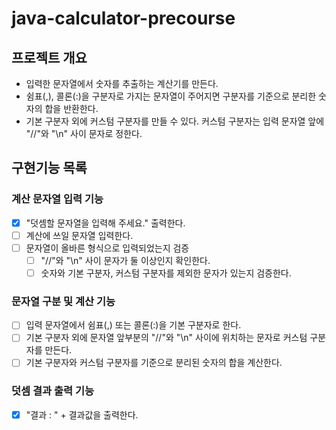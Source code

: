 # java-calculator-precourse
## 프로젝트 개요
* 입력한 문자열에서 숫자를 추출하는 계산기를 만든다.
* 쉼표(,), 콜론(:)을 구분자로 가지는 문자열이 주어지면 구분자를 기준으로 분리한 숫자의 합을 반환한다.
* 기본 구분자 외에 커스텀 구분자를 만들 수 있다. 커스텀 구분자는 입력 문자열 앞에 "//"와 "\n" 사이 문자로 정한다.
## 구현기능 목록

### 계산 문자열 입력 기능
*[x] "덧셈할 문자열을 입력해 주세요." 출력한다.
* [ ] 계산에 쓰일 문자열 입력한다.
* [ ] 문자열이 올바른 형식으로 입력되었는지 검증
  * [ ] "//"와 "\n" 사이 문자가 둘 이상인지 확인한다.
  * [ ] 숫자와 기본 구분자, 커스텀 구분자를 제외한 문자가 있는지 검증한다.
### 문자열 구분 및 계산 기능
* [ ] 입력 문자열에서 쉼표(,) 또는 콜론(:)을 기본 구분자로 한다.
* [ ] 기본 구분자 외에 문자열 앞부분의 "//"와 "\n" 사이에 위치하는 문자로 커스텀 구분자를 만든다.
* [ ] 기본 구분자와 커스텀 구분자를 기준으로 분리된 숫자의 합을 계산한다.
### 덧셈 결과 출력 기능
* [x] "결과 : " + 결과값을 출력한다.

